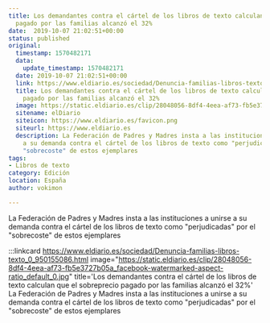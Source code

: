 ```yaml
---
title: Los demandantes contra el cártel de los libros de texto calculan que el sobreprecio
  pagado por las familias alcanzó el 32%
date:  2019-10-07 21:02:51+00:00
status: published
original:
  timestamp: 1570482171
  data:
    update_timestamp: 1570482171
  date: 2019-10-07 21:02:51+00:00
  link: https://www.eldiario.es/sociedad/Denuncia-familias-libros-texto_0_950155086.html
  title: Los demandantes contra el cártel de los libros de texto calculan que el sobreprecio
    pagado por las familias alcanzó el 32%
  image: https://static.eldiario.es/clip/28048056-8df4-4eea-af73-fb5e3727b05a_facebook-watermarked-aspect-ratio_default_0.jpg
  sitename: elDiario
  siteicon: https://www.eldiario.es/favicon.png
  siteurl: https://www.eldiario.es
  description: La Federación de Padres y Madres insta a las instituciones a unirse
    a su demanda contra el cártel de los libros de texto como "perjudicadas" por el
    "sobrecoste" de estos ejemplares
tags:
- Libros de texto
category: Edición
location: España
author: vokimon

---
```

La Federación de Padres y Madres insta a las instituciones a unirse a su demanda contra el cártel de los libros de texto como "perjudicadas" por el "sobrecoste" de estos ejemplares

:::linkcard https://www.eldiario.es/sociedad/Denuncia-familias-libros-texto_0_950155086.html image="https://static.eldiario.es/clip/28048056-8df4-4eea-af73-fb5e3727b05a_facebook-watermarked-aspect-ratio_default_0.jpg" title='Los demandantes contra el cártel de los libros de texto calculan que el sobreprecio pagado por las familias alcanzó el 32%'
    La Federación de Padres y Madres insta a las instituciones a unirse a su demanda contra el cártel de los libros de texto como "perjudicadas" por el "sobrecoste" de estos ejemplares

